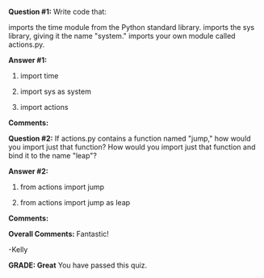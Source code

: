 ﻿**Question #1:**
Write code that:

imports the time module from the Python standard library.
imports the sys library, giving it the name "system."
imports your own module called actions.py.

**Answer #1:**
1. import time

2. import sys as system

3. import actions

**Comments:**

**Question #2:**
If actions.py contains a function named "jump," how would you import just that function?
How would you import just that function and bind it to the name "leap"?

**Answer #2:**
1. from actions import jump

2. from actions import jump as leap

**Comments:**

**Overall Comments:**
 Fantastic!

-Kelly

**GRADE: Great**
 You have passed this quiz.
